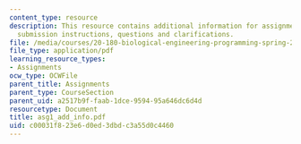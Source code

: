 ```yaml
---
content_type: resource
description: This resource contains additional information for assignment 1 such as
  submission instructions, questions and clarifications.
file: /media/courses/20-180-biological-engineering-programming-spring-2006/c00031f823e6d0ed3dbdc3a55d0c4460_asg1_add_info.pdf
file_type: application/pdf
learning_resource_types:
- Assignments
ocw_type: OCWFile
parent_title: Assignments
parent_type: CourseSection
parent_uid: a2517b9f-faab-1dce-9594-95a646dc6d4d
resourcetype: Document
title: asg1_add_info.pdf
uid: c00031f8-23e6-d0ed-3dbd-c3a55d0c4460
---
```

